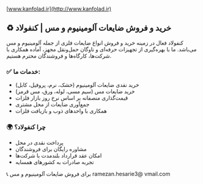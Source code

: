 
[www.kanfolad.ir](http://www.kanfolad.ir)

## ♻️ خرید و فروش ضایعات آلومینیوم و مس | کنفولاد

کنفولاد فعال در زمینه خرید و فروش انواع ضایعات فلزی از جمله آلومینیوم و مس می‌باشد. ما با بهره‌گیری از تجهیزات حرفه‌ای و ناوگان حمل‌ونقل مجهز، آماده همکاری با شرکت‌ها، کارگاه‌ها و فروشندگان محترم هستیم.

### ✅ خدمات ما:
- خرید نقدی ضایعات آلومینیوم (خشک، نرم، پروفیل، کابل)
- خرید ضایعات مس (سیم مسی، لوله، ورق، مس قرمز)
- قیمت‌گذاری منصفانه بر اساس نرخ روز بازار فلزات
- جمع‌آوری ضایعات از محل مشتری
- همکاری با واحدهای ذوب و بازیافت فلزات

### 🌍 چرا کنفولاد؟
- پرداخت نقدی در محل
- مشاوره رایگان برای فروشندگان
- امکان عقد قرارداد بلندمدت با شرکت‌ها
- تجربه صادرات به کشورهای همسایه

📞 برای فروش ضایعات آلومینیوم و مس 
ramezan.hesarie3@ vmail.com


